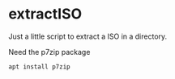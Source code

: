 # extractISO

Just a little script to extract a ISO in a directory.

Need the p7zip package

```
apt install p7zip
```
